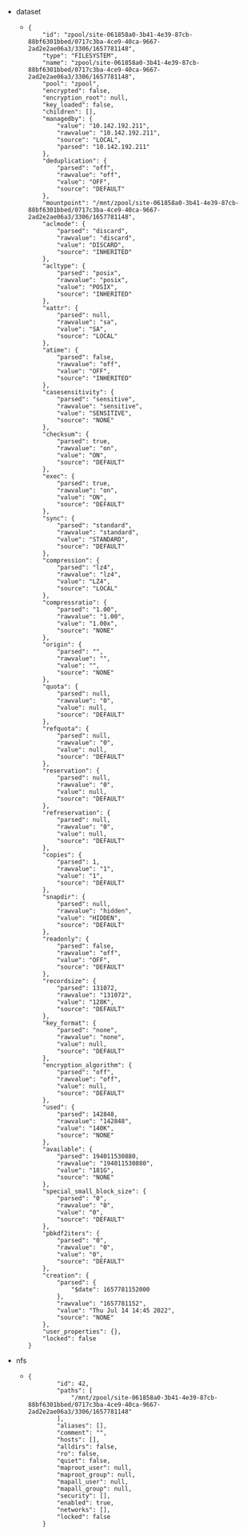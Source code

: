 - dataset
	- ```
	  {
	      "id": "zpool/site-061858a0-3b41-4e39-87cb-88bf6301bbed/0717c3ba-4ce9-40ca-9667-2ad2e2ae06a3/3306/1657781148",
	      "type": "FILESYSTEM",
	      "name": "zpool/site-061858a0-3b41-4e39-87cb-88bf6301bbed/0717c3ba-4ce9-40ca-9667-2ad2e2ae06a3/3306/1657781148",
	      "pool": "zpool",
	      "encrypted": false,
	      "encryption_root": null,
	      "key_loaded": false,
	      "children": [],
	      "managedby": {
	          "value": "10.142.192.211",
	          "rawvalue": "10.142.192.211",
	          "source": "LOCAL",
	          "parsed": "10.142.192.211"
	      },
	      "deduplication": {
	          "parsed": "off",
	          "rawvalue": "off",
	          "value": "OFF",
	          "source": "DEFAULT"
	      },
	      "mountpoint": "/mnt/zpool/site-061858a0-3b41-4e39-87cb-88bf6301bbed/0717c3ba-4ce9-40ca-9667-2ad2e2ae06a3/3306/1657781148",
	      "aclmode": {
	          "parsed": "discard",
	          "rawvalue": "discard",
	          "value": "DISCARD",
	          "source": "INHERITED"
	      },
	      "acltype": {
	          "parsed": "posix",
	          "rawvalue": "posix",
	          "value": "POSIX",
	          "source": "INHERITED"
	      },
	      "xattr": {
	          "parsed": null,
	          "rawvalue": "sa",
	          "value": "SA",
	          "source": "LOCAL"
	      },
	      "atime": {
	          "parsed": false,
	          "rawvalue": "off",
	          "value": "OFF",
	          "source": "INHERITED"
	      },
	      "casesensitivity": {
	          "parsed": "sensitive",
	          "rawvalue": "sensitive",
	          "value": "SENSITIVE",
	          "source": "NONE"
	      },
	      "checksum": {
	          "parsed": true,
	          "rawvalue": "on",
	          "value": "ON",
	          "source": "DEFAULT"
	      },
	      "exec": {
	          "parsed": true,
	          "rawvalue": "on",
	          "value": "ON",
	          "source": "DEFAULT"
	      },
	      "sync": {
	          "parsed": "standard",
	          "rawvalue": "standard",
	          "value": "STANDARD",
	          "source": "DEFAULT"
	      },
	      "compression": {
	          "parsed": "lz4",
	          "rawvalue": "lz4",
	          "value": "LZ4",
	          "source": "LOCAL"
	      },
	      "compressratio": {
	          "parsed": "1.00",
	          "rawvalue": "1.00",
	          "value": "1.00x",
	          "source": "NONE"
	      },
	      "origin": {
	          "parsed": "",
	          "rawvalue": "",
	          "value": "",
	          "source": "NONE"
	      },
	      "quota": {
	          "parsed": null,
	          "rawvalue": "0",
	          "value": null,
	          "source": "DEFAULT"
	      },
	      "refquota": {
	          "parsed": null,
	          "rawvalue": "0",
	          "value": null,
	          "source": "DEFAULT"
	      },
	      "reservation": {
	          "parsed": null,
	          "rawvalue": "0",
	          "value": null,
	          "source": "DEFAULT"
	      },
	      "refreservation": {
	          "parsed": null,
	          "rawvalue": "0",
	          "value": null,
	          "source": "DEFAULT"
	      },
	      "copies": {
	          "parsed": 1,
	          "rawvalue": "1",
	          "value": "1",
	          "source": "DEFAULT"
	      },
	      "snapdir": {
	          "parsed": null,
	          "rawvalue": "hidden",
	          "value": "HIDDEN",
	          "source": "DEFAULT"
	      },
	      "readonly": {
	          "parsed": false,
	          "rawvalue": "off",
	          "value": "OFF",
	          "source": "DEFAULT"
	      },
	      "recordsize": {
	          "parsed": 131072,
	          "rawvalue": "131072",
	          "value": "128K",
	          "source": "DEFAULT"
	      },
	      "key_format": {
	          "parsed": "none",
	          "rawvalue": "none",
	          "value": null,
	          "source": "DEFAULT"
	      },
	      "encryption_algorithm": {
	          "parsed": "off",
	          "rawvalue": "off",
	          "value": null,
	          "source": "DEFAULT"
	      },
	      "used": {
	          "parsed": 142848,
	          "rawvalue": "142848",
	          "value": "140K",
	          "source": "NONE"
	      },
	      "available": {
	          "parsed": 194011530880,
	          "rawvalue": "194011530880",
	          "value": "181G",
	          "source": "NONE"
	      },
	      "special_small_block_size": {
	          "parsed": "0",
	          "rawvalue": "0",
	          "value": "0",
	          "source": "DEFAULT"
	      },
	      "pbkdf2iters": {
	          "parsed": "0",
	          "rawvalue": "0",
	          "value": "0",
	          "source": "DEFAULT"
	      },
	      "creation": {
	          "parsed": {
	              "$date": 1657781152000
	          },
	          "rawvalue": "1657781152",
	          "value": "Thu Jul 14 14:45 2022",
	          "source": "NONE"
	      },
	      "user_properties": {},
	      "locked": false
	  }
	  ```
- nfs
	- ```
	  {
	          "id": 42,
	          "paths": [
	              "/mnt/zpool/site-061858a0-3b41-4e39-87cb-88bf6301bbed/0717c3ba-4ce9-40ca-9667-2ad2e2ae06a3/3306/1657781148"
	          ],
	          "aliases": [],
	          "comment": "",
	          "hosts": [],
	          "alldirs": false,
	          "ro": false,
	          "quiet": false,
	          "maproot_user": null,
	          "maproot_group": null,
	          "mapall_user": null,
	          "mapall_group": null,
	          "security": [],
	          "enabled": true,
	          "networks": [],
	          "locked": false
	      }
	  ```